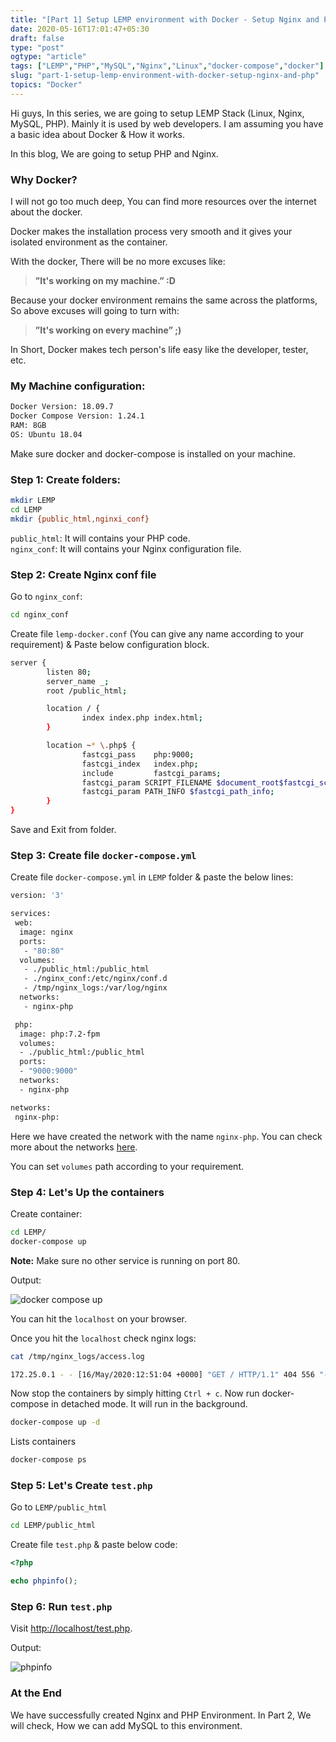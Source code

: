 ```yaml
---
title: "[Part 1] Setup LEMP environment with Docker - Setup Nginx and PHP"
date: 2020-05-16T17:01:47+05:30
draft: false
type: "post"
ogtype: "article"
tags: ["LEMP","PHP","MySQL","Nginx","Linux","docker-compose","docker"]
slug: "part-1-setup-lemp-environment-with-docker-setup-nginx-and-php"
topics: "Docker"
---
```


Hi guys, In this series, we are going to setup LEMP Stack (Linux, Nginx, MySQL, PHP). Mainly it is used by web developers. I am assuming you have a basic idea about Docker & How it works. 

In this blog, We are going to setup PHP and Nginx.

### Why Docker?

I will not go too much deep, You can find more resources over the internet about the docker. 

Docker makes the installation process very smooth and it gives your isolated environment as the container. 

With the docker, There will be no more excuses like:

> **”It's working on my machine.”  :D**

Because your docker environment remains the same across the platforms, So above excuses will going to turn with:

> **”It's working on every machine” ;)**

In Short, Docker makes tech person's life easy like the developer, tester, etc.

### My Machine configuration:

```sh
Docker Version: 18.09.7
Docker Compose Version: 1.24.1
RAM: 8GB
OS: Ubuntu 18.04
```

Make sure docker and docker-compose is installed on your machine. 

### Step 1: Create folders:

```sh
mkdir LEMP
cd LEMP
mkdir {public_html,nginxi_conf}
```

`public_html`: It will contains your PHP code.  
`nginx_conf`: It will contains your Nginx configuration file. 


### Step 2: Create Nginx conf file

Go to `nginx_conf`:

```sh
cd nginx_conf
```

Create file `lemp-docker.conf` (You can give any name according to your requirement) & Paste below configuration block.

```sh
server {
		listen 80;
		server_name _;
		root /public_html;

		location / {
				index index.php index.html;
		}

		location ~* \.php$ {
				fastcgi_pass    php:9000;
				fastcgi_index   index.php;
				include         fastcgi_params;
				fastcgi_param SCRIPT_FILENAME $document_root$fastcgi_script_name;
				fastcgi_param PATH_INFO $fastcgi_path_info;
		}
}
```

Save and Exit from folder.

### Step 3: Create file `docker-compose.yml`

Create file `docker-compose.yml` in `LEMP` folder & paste the below lines: 

```sh
version: '3'

services:
 web:
  image: nginx
  ports:
   - "80:80" 
  volumes:
   - ./public_html:/public_html
   - ./nginx_conf:/etc/nginx/conf.d
   - /tmp/nginx_logs:/var/log/nginx 
  networks:
   - nginx-php

 php:
  image: php:7.2-fpm
  volumes:
  - ./public_html:/public_html
  ports:
  - "9000:9000"
  networks:
  - nginx-php

networks:
 nginx-php:
```

Here we have created the network with the name `nginx-php`. You can check more about the networks [here](https://docs.docker.com/compose/networking/#specify-custom-networks).

You can set `volumes` path according to your requirement. 

### Step 4: Let's Up the containers

Create container:

```sh
cd LEMP/
docker-compose up
```

**Note:** Make sure no other service is running on port 80.

Output:

![docker compose up](/img/lemp-docker/docker-compose-up.png)


You can hit the `localhost` on your browser.

Once you hit the `localhost` check nginx logs:

```sh
cat /tmp/nginx_logs/access.log 

172.25.0.1 - - [16/May/2020:12:51:04 +0000] "GET / HTTP/1.1" 404 556 "-" "Mozilla/5.0 (X11; Linux x86_64) AppleWebKit/537.36 (KHTML, like Gecko) Chrome/80.0.3987.163 Safari/537.36" "-"
```

Now stop the containers by simply hitting `Ctrl + c`. Now run docker-compose in detached mode. It will run in the background.

```sh
docker-compose up -d
```

Lists containers

```sh
docker-compose ps
```

### Step 5: Let's Create `test.php`

Go to `LEMP/public_html`

```sh
cd LEMP/public_html
```

Create file `test.php` & paste below code:

```php
<?php

echo phpinfo();
```

### Step 6: Run `test.php`

Visit [http://localhost/test.php](http://localhost/test.php).

Output:

![phpinfo](/img/lemp-docker/phpinfo.png)

### At the End

We have successfully created Nginx and PHP Environment. In Part 2, We will check, How we can add MySQL to this environment.  
